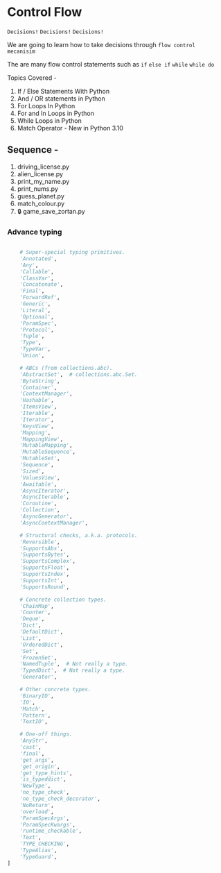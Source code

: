 # Control Flow 

`Decisions!`  `Decisions!` `Decisions!`

We are going to learn how to take decisions through `flow control mecanisim`

The are many flow control statements such as `if` `else if` `while` `while do`



Topics Covered -

1. If / Else Statements With Python
2. And / OR statements in Python
3. For Loops In Python
4. For and In Loops in Python
5. While Loops in Python
6. Match Operator - New in Python 3.10

## Sequence -

1. driving_license.py
2. alien_license.py
3. print_my_name.py
4. print_nums.py
5. guess_planet.py
6. match_colour.py
7. 🔒 game_save_zortan.py


### Advance typing

```py

    # Super-special typing primitives.
    'Annotated',
    'Any',
    'Callable',
    'ClassVar',
    'Concatenate',
    'Final',
    'ForwardRef',
    'Generic',
    'Literal',
    'Optional',
    'ParamSpec',
    'Protocol',
    'Tuple',
    'Type',
    'TypeVar',
    'Union',

    # ABCs (from collections.abc).
    'AbstractSet',  # collections.abc.Set.
    'ByteString',
    'Container',
    'ContextManager',
    'Hashable',
    'ItemsView',
    'Iterable',
    'Iterator',
    'KeysView',
    'Mapping',
    'MappingView',
    'MutableMapping',
    'MutableSequence',
    'MutableSet',
    'Sequence',
    'Sized',
    'ValuesView',
    'Awaitable',
    'AsyncIterator',
    'AsyncIterable',
    'Coroutine',
    'Collection',
    'AsyncGenerator',
    'AsyncContextManager',

    # Structural checks, a.k.a. protocols.
    'Reversible',
    'SupportsAbs',
    'SupportsBytes',
    'SupportsComplex',
    'SupportsFloat',
    'SupportsIndex',
    'SupportsInt',
    'SupportsRound',

    # Concrete collection types.
    'ChainMap',
    'Counter',
    'Deque',
    'Dict',
    'DefaultDict',
    'List',
    'OrderedDict',
    'Set',
    'FrozenSet',
    'NamedTuple',  # Not really a type.
    'TypedDict',  # Not really a type.
    'Generator',

    # Other concrete types.
    'BinaryIO',
    'IO',
    'Match',
    'Pattern',
    'TextIO',

    # One-off things.
    'AnyStr',
    'cast',
    'final',
    'get_args',
    'get_origin',
    'get_type_hints',
    'is_typeddict',
    'NewType',
    'no_type_check',
    'no_type_check_decorator',
    'NoReturn',
    'overload',
    'ParamSpecArgs',
    'ParamSpecKwargs',
    'runtime_checkable',
    'Text',
    'TYPE_CHECKING',
    'TypeAlias',
    'TypeGuard',
]